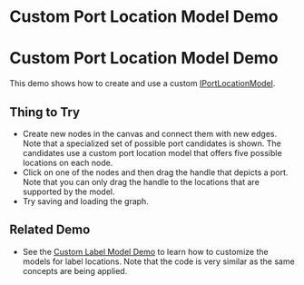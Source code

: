 <!--
 //////////////////////////////////////////////////////////////////////////////
 // @license
 // This file is part of yFiles for HTML 2.6.0.2.
 // Use is subject to license terms.
 //
 // Copyright (c) 2000-2023 by yWorks GmbH, Vor dem Kreuzberg 28,
 // 72070 Tuebingen, Germany. All rights reserved.
 //
 //////////////////////////////////////////////////////////////////////////////
-->
# Custom Port Location Model Demo

# Custom Port Location Model Demo

This demo shows how to create and use a custom [IPortLocationModel](https://docs.yworks.com/yfileshtml/#/api/IPortLocationModel).

## Thing to Try

- Create new nodes in the canvas and connect them with new edges.  
  Note that a specialized set of possible port candidates is shown. The candidates use a custom port location model that offers five possible locations on each node.
- Click on one of the nodes and then drag the handle that depicts a port. Note that you can only drag the handle to the locations that are supported by the model.
- Try saving and loading the graph.

## Related Demo

- See the [Custom Label Model Demo](../../input/customlabelmodel/) to learn how to customize the models for label locations. Note that the code is very similar as the same concepts are being applied.
